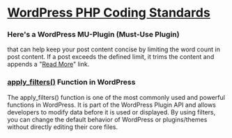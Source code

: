 <h1><a href="https://developer.wordpress.org/coding-standards/wordpress-coding-standards/php/">WordPress PHP Coding Standards</a></h1>

### Here's a WordPress MU-Plugin (Must-Use Plugin)

that can help keep your post content concise by limiting the word count in post content. If a post exceeds the defined limit, it trims the content and appends a "<a href='https://developer.wordpress.org/advanced-administration/plugins/mu-plugins/'>Read More</a>" link.

<h3> <a href="https://developer.wordpress.org/reference/functions/apply_filters/">apply_filters()</a> Function in WordPress</h3>
The apply_filters() function is one of the most commonly used and powerful functions in WordPress. It is part of the WordPress Plugin API and allows developers to modify data before it is used or displayed. By using filters, you can change the default behavior of WordPress or plugins/themes without directly editing their core files.
